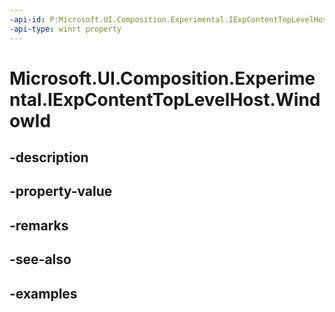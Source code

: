```yaml
---
-api-id: P:Microsoft.UI.Composition.Experimental.IExpContentTopLevelHost.WindowId
-api-type: winrt property
---
```


# Microsoft.UI.Composition.Experimental.IExpContentTopLevelHost.WindowId

<!--
public Microsoft.UI.WindowId WindowId { get; }
-->


## -description

## -property-value

## -remarks

## -see-also

## -examples


